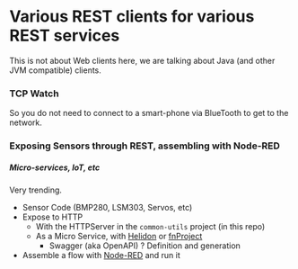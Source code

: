 # Various REST clients for various REST services
This is not about Web clients here, we are talking about Java (and other JVM compatible) clients.

### TCP Watch
So you do not need to connect to a smart-phone via BlueTooth to get to the network.

### Exposing Sensors through REST, assembling with Node-RED
##### Micro-services, IoT, etc
Very trending.
 
- Sensor Code (BMP280, LSM303, Servos, etc)
- Expose to HTTP
    - With the HTTPServer in the `common-utils` project (in this repo)
    - As a Micro Service, with [Helidon](https://helidon.io) or [fnProject](http://fnproject.io)
        - Swagger (aka OpenAPI) ? Definition and generation
- Assemble a flow with [Node-RED](https://nodered.org/) and run it

